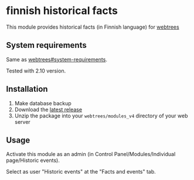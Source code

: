 # finnish historical facts
This module provides historical facts (in Finnish language) for [webtrees](https://www.webtrees.net/)

## System requirements
Same as [webtrees#system-requirements](https://github.com/fisharebest/webtrees#system-requirements).

Tested with 2.10 version.

## Installation
1. Make database backup
1. Download the [latest release]()
1. Unzip the package into your `webtrees/modules_v4` directory of your web server

## Usage
Activate this module as an admin (in Control Panel/Modules/Individual page/Historic events).

Select as user "Historic events" at the "Facts and events" tab. 
